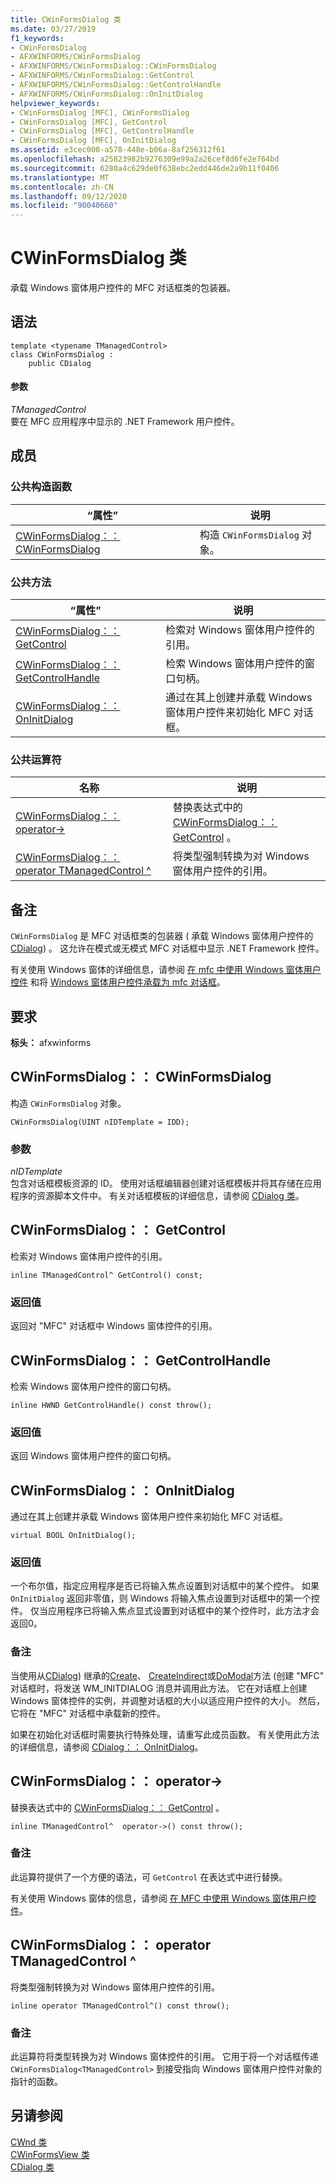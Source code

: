 ```yaml
---
title: CWinFormsDialog 类
ms.date: 03/27/2019
f1_keywords:
- CWinFormsDialog
- AFXWINFORMS/CWinFormsDialog
- AFXWINFORMS/CWinFormsDialog::CWinFormsDialog
- AFXWINFORMS/CWinFormsDialog::GetControl
- AFXWINFORMS/CWinFormsDialog::GetControlHandle
- AFXWINFORMS/CWinFormsDialog::OnInitDialog
helpviewer_keywords:
- CWinFormsDialog [MFC], CWinFormsDialog
- CWinFormsDialog [MFC], GetControl
- CWinFormsDialog [MFC], GetControlHandle
- CWinFormsDialog [MFC], OnInitDialog
ms.assetid: e3cec000-a578-448e-b06a-8af256312f61
ms.openlocfilehash: a25823982b9276309e99a2a26cef8d6fe2e764bd
ms.sourcegitcommit: 6280a4c629de0f638ebc2edd446de2a9b11f0406
ms.translationtype: MT
ms.contentlocale: zh-CN
ms.lasthandoff: 09/12/2020
ms.locfileid: "90040660"
---
```

# <a name="cwinformsdialog-class"></a>CWinFormsDialog 类

承载 Windows 窗体用户控件的 MFC 对话框类的包装器。

## <a name="syntax"></a>语法

```
template <typename TManagedControl>
class CWinFormsDialog :
    public CDialog
```

#### <a name="parameters"></a>参数

*TManagedControl*<br/>
要在 MFC 应用程序中显示的 .NET Framework 用户控件。

## <a name="members"></a>成员

### <a name="public-constructors"></a>公共构造函数

|“属性”|说明|
|----------|-----------------|
|[CWinFormsDialog：： CWinFormsDialog](#cwinformsdialog)|构造 `CWinFormsDialog` 对象。|

### <a name="public-methods"></a>公共方法

|“属性”|说明|
|----------|-----------------|
|[CWinFormsDialog：： GetControl](#getcontrol)|检索对 Windows 窗体用户控件的引用。|
|[CWinFormsDialog：： GetControlHandle](#getcontrolhandle)|检索 Windows 窗体用户控件的窗口句柄。|
|[CWinFormsDialog：： OnInitDialog](#oninitdialog)|通过在其上创建并承载 Windows 窗体用户控件来初始化 MFC 对话框。|

### <a name="public-operators"></a>公共运算符

|名称|说明|
|----------|-|
|[CWinFormsDialog：： operator-&gt;](#operator_-_gt)|替换表达式中的 [CWinFormsDialog：： GetControl](#getcontrol) 。|
|[CWinFormsDialog：： operator TManagedControl ^](#operator-tmanagedcontrol-hat)|将类型强制转换为对 Windows 窗体用户控件的引用。|

## <a name="remarks"></a>备注

`CWinFormsDialog` 是 MFC 对话框类的包装器 ( 承载 Windows 窗体用户控件的 [CDialog](../../mfc/reference/cdialog-class.md)) 。 这允许在模式或无模式 MFC 对话框中显示 .NET Framework 控件。

有关使用 Windows 窗体的详细信息，请参阅 [在 mfc 中使用 Windows 窗体用户控件](../../dotnet/using-a-windows-form-user-control-in-mfc.md) 和将 [Windows 窗体用户控件承载为 mfc 对话框](../../dotnet/hosting-a-windows-form-user-control-as-an-mfc-dialog-box.md)。

## <a name="requirements"></a>要求

**标头：** afxwinforms

## <a name="cwinformsdialogcwinformsdialog"></a><a name="cwinformsdialog"></a> CWinFormsDialog：： CWinFormsDialog

构造 `CWinFormsDialog` 对象。

```
CWinFormsDialog(UINT nIDTemplate = IDD);
```

### <a name="parameters"></a>参数

*nIDTemplate*<br/>
包含对话框模板资源的 ID。 使用对话框编辑器创建对话框模板并将其存储在应用程序的资源脚本文件中。 有关对话框模板的详细信息，请参阅 [CDialog 类](../../mfc/reference/cdialog-class.md)。

## <a name="cwinformsdialoggetcontrol"></a><a name="getcontrol"></a> CWinFormsDialog：： GetControl

检索对 Windows 窗体用户控件的引用。

```
inline TManagedControl^ GetControl() const;
```

### <a name="return-value"></a>返回值

返回对 "MFC" 对话框中 Windows 窗体控件的引用。

## <a name="cwinformsdialoggetcontrolhandle"></a><a name="getcontrolhandle"></a> CWinFormsDialog：： GetControlHandle

检索 Windows 窗体用户控件的窗口句柄。

```
inline HWND GetControlHandle() const throw();
```

### <a name="return-value"></a>返回值

返回 Windows 窗体用户控件的窗口句柄。

## <a name="cwinformsdialogoninitdialog"></a><a name="oninitdialog"></a> CWinFormsDialog：： OnInitDialog

通过在其上创建并承载 Windows 窗体用户控件来初始化 MFC 对话框。

```
virtual BOOL OnInitDialog();
```

### <a name="return-value"></a>返回值

一个布尔值，指定应用程序是否已将输入焦点设置到对话框中的某个控件。 如果 `OnInitDialog` 返回非零值，则 Windows 将输入焦点设置到对话框中的第一个控件。 仅当应用程序已将输入焦点显式设置到对话框中的某个控件时，此方法才会返回0。

### <a name="remarks"></a>备注

当使用从[CDialog](../../mfc/reference/cdialog-class.md)) 继承的[Create](../../mfc/reference/cdialog-class.md#create)、 [CreateIndirect](../../mfc/reference/cdialog-class.md#createindirect)或[DoModal](../../mfc/reference/cdialog-class.md#domodal)方法 (创建 "MFC" 对话框时，将发送 WM_INITDIALOG 消息并调用此方法。 它在对话框上创建 Windows 窗体控件的实例，并调整对话框的大小以适应用户控件的大小。 然后，它将在 "MFC" 对话框中承载新的控件。

如果在初始化对话框时需要执行特殊处理，请重写此成员函数。 有关使用此方法的详细信息，请参阅 [CDialog：： OnInitDialog](../../mfc/reference/cdialog-class.md#oninitdialog)。

## <a name="cwinformsdialogoperator--gt"></a><a name="operator_-_gt"></a> CWinFormsDialog：： operator-&gt;

替换表达式中的 [CWinFormsDialog：： GetControl](#getcontrol) 。

```
inline TManagedControl^  operator->() const throw();
```

### <a name="remarks"></a>备注

此运算符提供了一个方便的语法，可 `GetControl` 在表达式中进行替换。

有关使用 Windows 窗体的信息，请参阅 [在 MFC 中使用 Windows 窗体用户控件](../../dotnet/using-a-windows-form-user-control-in-mfc.md)。

## <a name="cwinformsdialogoperator-tmanagedcontrol"></a><a name="operator-tmanagedcontrol-hat"></a> CWinFormsDialog：： operator TManagedControl ^

将类型强制转换为对 Windows 窗体用户控件的引用。

```
inline operator TManagedControl^() const throw();
```

### <a name="remarks"></a>备注

此运算符将类型转换为对 Windows 窗体控件的引用。 它用于将一个对话框传递 `CWinFormsDialog<TManagedControl>` 到接受指向 Windows 窗体用户控件对象的指针的函数。

## <a name="see-also"></a>另请参阅

[CWnd 类](../../mfc/reference/cwnd-class.md)<br/>
[CWinFormsView 类](../../mfc/reference/cwinformsview-class.md)<br/>
[CDialog 类](../../mfc/reference/cdialog-class.md)
